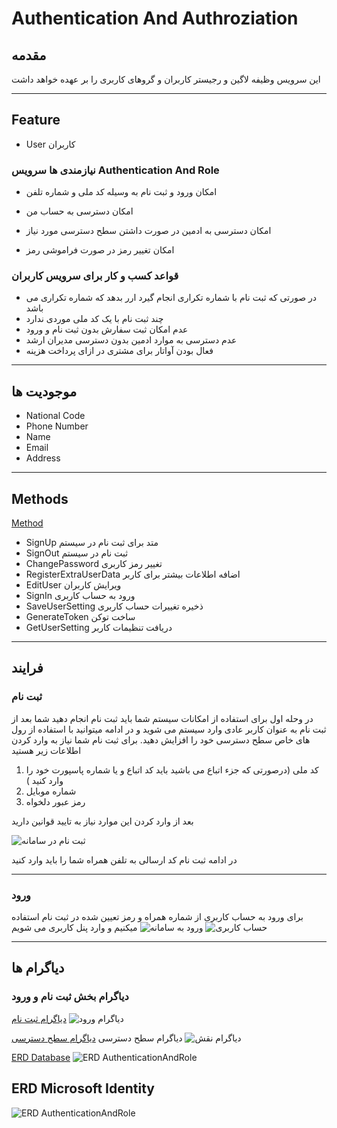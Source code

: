 # Authentication And Authroziation

## مقدمه

 این سرویس وظیفه لاگین و رجیستر کاربران  و گروهای کاربری را بر عهده خواهد داشت

 ---

## Feature

- User
  کاربران 

  
### نیازمندی ها سرویس Authentication And Role

- امکان ورود و ثبت نام به وسیله کد ملی و شماره تلفن

- امکان دسترسی به حساب من
- امکان دسترسی به ادمین در صورت داشتن سطح دسترسی مورد نیاز
- امکان تغییر رمز در صورت فراموشی رمز

### قواعد کسب و کار برای سرویس کاربران

- در صورتی که ثبت نام با شماره تکراری انجام گیرد ارر بدهد که شماره تکراری می باشد 
- چند ثبت نام با یک کد ملی موردی ندارد
- عدم امکان ثبت سفارش بدون ثبت نام و ورود
- عدم دسترسی به موارد ادمین بدون دسترسی مدیران ارشد
- فعال بودن آواتار برای مشتری در ازای پرداخت هزینه

---

## موجودیت ها

- National Code
- Phone Number
- Name
- Email
- Address

---

## Methods

[Method](Diagrams/AuthenticationAndRoleMethod.drawio)

- SignUp
  متد برای ثبت نام در سیستم
- SignOut
  ثبت نام در سیستم
- ChangePassword
  تغییر رمز کاربری
- RegisterExtraUserData
  اضافه اطلاعات بیشتر برای کاربر  
- EditUser
  ویرایش کاربران
- SignIn
  ورود به حساب کاربری
- SaveUserSetting
   ذخیره تغییرات حساب کاربری
- GenerateToken
  ساخت توکن
- GetUserSetting
  دریافت تنظیمات کاربر
  
---

## فرایند

### ثبت نام

 در وحله اول برای استفاده از امکانات سیستم شما باید ثبت نام انجام دهید شما بعد از ثبت نام به عنوان کاربر عادی وارد سیستم می شوید و در ادامه میتوانید با استفاده از رول های خاص سطح دسترسی خود را افزایش دهید.
 برای ثبت نام شما نیاز به وارد کردن اطلاعات زیر هستید

 1. کد ملی (درصورتی که جزء اتباع می باشید باید کد اتباع و یا شماره پاسپورت خود را وارد کنید  )
 2. شماره موبایل
 3. رمز عبور دلخواه
  
  &#x202b;بعد از وارد کردن این موارد نیاز به تایید قوانین دارید

  ![ثبت نام در سامانه](imgs/Register.png)
  
  در ادامه ثبت نام کد ارسالی به تلفن همراه شما را باید وارد کنید

---

### ورود

برای ورود به حساب کاربری از  شماره همراه و رمز تعیین شده در ثبت نام استفاده میکنیم و وارد پنل کاربری می شویم
![ورود به سامانه](imgs/Login.png)
![حساب کاربری](imgs/Account.png)

---

## دیاگرام ها

### دیاگرام بخش ثبت نام و ورود

[دیاگرام ثبت نام](Diagrams/Diagram-logIn.drawio)
 ![دیاگرام ورود](imgs/BL1-Login.png)

 دیاگرام سطح دسترسی
  [دیاگرام سطح دسترسی](Diagrams/Diagram-CustumerRole.drawio)
  ![دیاگرام نقش](imgs/BR-CustumerRole.png)

[ERD Database](Diagrams/Authentication.drawio)
![ERD AuthenticationAndRole](imgs/Authentication.png)

## ERD Microsoft Identity

![ERD AuthenticationAndRole](imgs/MicrosoftIdentity.png)
